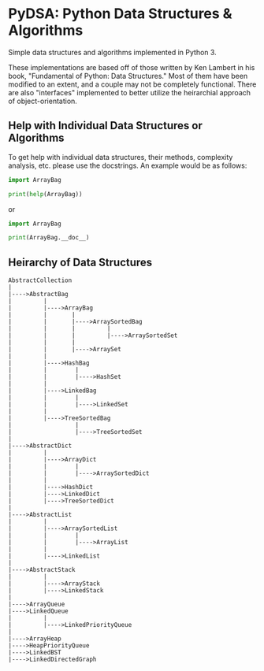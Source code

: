 # PyDSA: Python Data Structures & Algorithms
Simple data structures and algorithms implemented in Python 3.

These implementations are based off of those written by Ken Lambert in his book, "Fundamental of Python: Data Structures."
Most of them have been modified to an extent, and a couple may not be completely functional. There are also
"interfaces" implemented to better utilize the heirarchial approach of object-orientation.

## Help with Individual Data Structures or Algorithms
To get help with individual data structures, their methods, complexity analysis, etc. please use the docstrings. An example would be as follows:
```python
import ArrayBag

print(help(ArrayBag))
```
or
```python
import ArrayBag

print(ArrayBag.__doc__)
```

## Heirarchy of Data Structures
```
AbstractCollection
|
|---->AbstractBag
|         |
|         |---->ArrayBag
|         |       |
|         |       |---->ArraySortedBag
|         |       |         |
|         |       |         |---->ArraySortedSet
|         |       |
|         |       |---->ArraySet
|         |
|         |---->HashBag
|         |        |
|         |        |---->HashSet
|         |
|         |---->LinkedBag
|         |        |
|         |        |---->LinkedSet
|         |
|         |---->TreeSortedBag
|                  |
|                  |---->TreeSortedSet
|
|---->AbstractDict
|         |
|         |---->ArrayDict
|         |        |
|         |        |---->ArraySortedDict
|         |
|         |---->HashDict
|         |---->LinkedDict
|         |---->TreeSortedDict
|
|---->AbstractList
|         |
|         |---->ArraySortedList
|         |        |
|         |        |---->ArrayList
|         |
|         |---->LinkedList
|
|---->AbstractStack
|         |
|         |---->ArrayStack
|         |---->LinkedStack
|
|---->ArrayQueue
|---->LinkedQueue
|         |
|         |---->LinkedPriorityQueue
|
|---->ArrayHeap
|---->HeapPriorityQueue
|---->LinkedBST
|---->LinkedDirectedGraph
```
